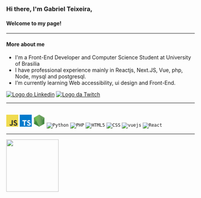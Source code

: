 ### Hi there, I'm Gabriel Teixeira,


#### Welcome to my page!

---

#### More about me
- I'm a Front-End Developer and Computer Science Student at University of Brasilia
- I have professional experience mainly in Reactjs, Next.JS, Vue, php, Node, mysql and postgresql.
- I’m currently learning Web accessibility, ui design and Front-End.

<div>
<a href="https://www.linkedin.com/in/gabriel-teixeira-da-silva-74497114a" target="_blank"><img src="https://img.shields.io/badge/-LinkedIn-%230077B5?style=for-the-badge&logo=linkedin&logoColor=white" alt="Logo do Linkedin" target="_blank"></a>
 <a href="https://www.twitch.tv/gabrielteixeira44" target="_blank"><img src="https://img.shields.io/badge/Twitch-9146FF?style=for-the-badge&logo=twitch&logoColor=white" alt="Logo da Twitch" target="_blank"></a>
</div>

---
 
<div style="display: inline_block"><br>
  <code><img height="32" src="https://raw.githubusercontent.com/github/explore/80688e429a7d4ef2fca1e82350fe8e3517d3494d/topics/javascript/javascript.png" alt="Javascript"/></code>
<code><img height="32" src="https://raw.githubusercontent.com/github/explore/80688e429a7d4ef2fca1e82350fe8e3517d3494d/topics/typescript/typescript.png" alt="Typescript"/></code>
<code><img height="32" src="https://raw.githubusercontent.com/github/explore/80688e429a7d4ef2fca1e82350fe8e3517d3494d/topics/nodejs/nodejs.png" alt="Nodejs"/></code>
<code><img height="36" src="https://img.icons8.com/color/344/python.png" alt="Python"/></code>
<code><img height="30" width="45" src="https://www.php.net//images/logos/new-php-logo.svg" alt="PHP"/></code>
<code><img height="32" src="https://img.icons8.com/color/344/html-5--v1.png" alt="HTML5"/></code>
<code><img height="32" src="https://img.icons8.com/color/344/css3.png" alt="CSS"/></code>
<code><img height="32" src="https://img.icons8.com/external-tal-revivo-shadow-tal-revivo/344/external-vuejs-an-open-source-javascript-framework-for-building-user-interfaces-and-single-page-applications-logo-shadow-tal-revivo.png" alt="vuejs"/></code>
<code><img height="34" src="https://img.icons8.com/office/344/react.png" alt="React"/></code>
</div>
  
---
  
  <div>
    <img src="https://media4.giphy.com/media/07joSe4LIlLsomAZhC/giphy.gif?cid=ecf05e47fccg9ilmby0xltux4khj38dmc5ushc6hh3ffez97&rid=giphy.gif" width="140" height="140" />
  </div>
